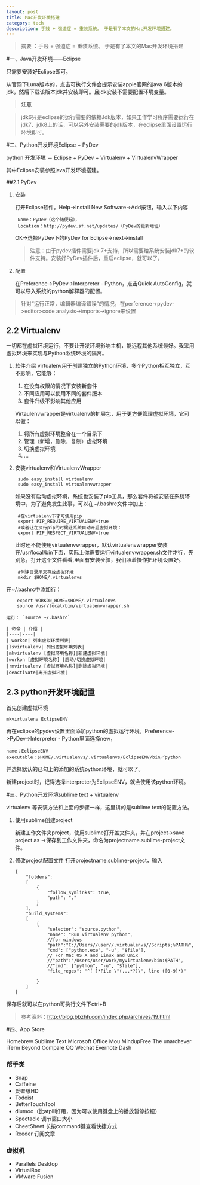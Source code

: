 ```yaml
---
layout: post
title: Mac开发环境搭建
category: tech
description: 手贱 + 强迫症 = 重装系统。 于是有了本文的Mac开发环境搭建。
---
```

> 摘要 ：手贱 + 强迫症 = 重装系统。 于是有了本文的Mac开发环境搭建


#一、Java开发环境——Eclipse

只需要安装好Eclipse即可。

从官网下Luna版本的，点击可执行文件会提示安装apple官网的java 6版本的jdk，然后下载该版本jdk并安装即可。且jdk安装不需要配置环境变量。

> **注意**
 
> jdk6只是eclipse的运行需要的依赖Jdk版本，如果工作学习程序需要运行在jdk7、jdk8上的话，可以另外安装需要的jdk版本，在eclipse里面设置运行环境即可。



#二、Python开发环境Eclipse + PyDev

python 开发环境 ＝ Eclipse + PyDev + Virtualenv + VirtualenvWrapper

其中Eclipse安装参照java开发环境搭建。

##2.1 PyDev
1. 安装

	打开Eclipse软件。Help->Install New Software->Add按钮，输入以下内容

		Name：PyDev（这个随便起），
		Location：http://pydev.sf.net/updates/（PyDev的更新地址）
	
	OK->选择PyDev下的PyDev for Eclipse->next->install


	> 注意：由于pydev插件需要jdk 7+支持，所以需要给系统安装jdk7+的软件支持。安装好PyDev插件后，重启eclipse，就可以了。

2. 配置

	在Preference->PyDev->Interpreter - Python，点击Quick AutoConfig，就可以导入系统的python解释器的配置。
	
>针对“运行正常，编辑器编译错误”的情况，在perference->pydev->editor>code analysis->imports->ignore来设置

## 2.2 Virtualenv

一切都在虚拟环境运行，不要让开发环境影响主机，能远程其他系统最好。我采用虚拟环境来实现与Python系统环境的隔离。

1. 软件介绍
	virtualenv用于创建独立的Python环境，多个Python相互独立，互不影响，它能够：

	1. 在没有权限的情况下安装新套件
	2. 不同应用可以使用不同的套件版本
	3. 套件升级不影响其他应用

	Virtaulenvwrapper是virtualenv的扩展包，用于更方便管理虚拟环境，它可以做：

	1. 将所有虚拟环境整合在一个目录下
	2. 管理（新增，删除，复制）虚拟环境
	3. 切换虚拟环境
	4. ...


2. 安装virtualenv和VirtualenvWrapper
	
		sudo easy_install virtualenv
		sudo easy_install virtualenvwrapper 
		
	如果没有启动虚拟环境，系统也安装了pip工具，那么套件将被安装在系统环境中，为了避免发生此事，可以在~/.bashrc文件中加上：
	
		#在virtualenv下才可使用pip
		export PIP_REQUIRE_VIRTUALENV=true
		#或者让在执行pip的时候让系统自动开启虚拟环境：
		export PIP_RESPECT_VIRTUALENV=true
		
	此时还不能使用virtualenvwrapper，默认virtualenvwrapper安装在/usr/local/bin下面，实际上你需要运行virtualenvwrapper.sh文件才行，先别急，打开这个文件看看,里面有安装步骤，我们照着操作把环境设置好。

		#创建目录用来存放虚拟环境
		mkdir $HOME/.virtualenvs
在~/.bashrc中添加行： 
		
		export WORKON_HOME=$HOME/.virtualenvs
		source /usr/local/bin/virtualenvwrapper.sh

	运行： `source ~/.bashrc`
	
	| 命令 | 介绍 |
	|----|----|
	| workon| 列出虚拟环境列表|
	|lsvirtualenv| 列出虚拟环境列表|
	|mkvirtualenv [虚拟环境名称]|新建虚拟环境|
	|workon [虚拟环境名称] |启动/切换虚拟环境|
	|rmvirtualenv [虚拟环境名称]|删除虚拟环境|
	|deactivate|离开虚拟环境|

## 2.3 python开发环境配置
	
首先创建虚拟环境	
	
	mkvirtualenv EclipseENV
		
再在eclipse的pydev设置里面添加python的虚拟运行环境。Preference->PyDev->Interpreter - Python里面选择new，
	
	name：EclipseENV
	executable：$HOME/.virtualenvs/.virtualenvs/EclipseENV/bin／python

并选择默认的已勾上的添加的系统python环境，就可以了。

新建project时，记得选择interpreter为EclipseENV，就会使用该python环境。

#三、Python开发环境sublime text + virtualenv

virtualenv 等安装方法和上面的步骤一样，这里讲的是sublime text的配置方法。

1. 使用sublime创建project

	新建工作文件夹project，使用sublime打开盖文件夹，并在project->save project as ->保存到工作文件夹，命名为projectname.sublime-project文件。

2. 修改project配置文件
打开projectname.sublime-project，输入

    ```
    {
        "folders":
        [
            {
                "follow_symlinks": true,
                "path": "."
            }
        ],
        "build_systems":
        [
            {
                "selector": "source.python",
                "name": "Run virtualenv python",
                //for windows
                "path":"C://Users//user//.virtualenvs//Scripts;%PATH%",
                "cmd": ["python.exe", "-u", "$file"],
                // For Mac OS X and Linux and Unix
                //"path":"/Users/user/work/myvirtualenv/bin:$PATH",            
                //"cmd": ["python", "-u", "$file"],
                "file_regex": "^[ ]*File \"(...*?)\", line ([0-9]*)"
                
            }
        ]
    }
    ```
    

保存后就可以在python可执行文件下ctrl+B

> 参考资料：http://blog.bbzhh.com/index.php/archives/19.html


#四、App Store

Homebrew
Sublime Text
Microsoft Office
Mou
MindupFree
The unarchever
iTerm
Beyond Compare
QQ
Wechat
Evernote
Dash

### 帮手类
* Snap
* Caffeine
* 爱壁纸HD
* Todoist
* BetterTouchTool
* diumoo（比atpill好用，因为可以使用键盘上的播放暂停按钮）
* Spectacle 调节窗口大小
* CheetSheet 长按command键查看快捷方式
* Reeder 订阅文章

### 虚拟机
* Parallels Desktop
* VirtualBox
* VMware Fusion
